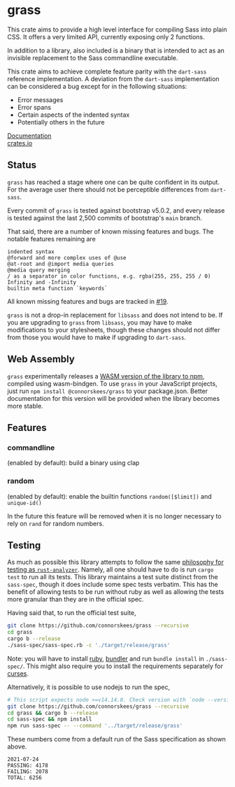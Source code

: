 # grass

This crate aims to provide a high level interface for compiling Sass into
plain CSS. It offers a very limited API, currently exposing only 2 functions.

In addition to a library, also included is a binary that is intended to act as an invisible
replacement to the Sass commandline executable.

This crate aims to achieve complete feature parity with the `dart-sass` reference
implementation. A deviation from the `dart-sass` implementation can be considered
a bug except for in the following situations:

- Error messages
- Error spans
- Certain aspects of the indented syntax
- Potentially others in the future

[Documentation](https://docs.rs/grass/)  
[crates.io](https://crates.io/crates/grass)

## Status

`grass` has reached a stage where one can be quite confident in its output. For the average user there should not be perceptible differences from `dart-sass`.

Every commit of `grass` is tested against bootstrap v5.0.2, and every release is tested against the last 2,500 commits of bootstrap's `main` branch.

That said, there are a number of known missing features and bugs. The notable features remaining are

```
indented syntax
@forward and more complex uses of @use
@at-root and @import media queries
@media query merging
/ as a separator in color functions, e.g. rgba(255, 255, 255 / 0)
Infinity and -Infinity
builtin meta function `keywords`
```

All known missing features and bugs are tracked in [#19](https://github.com/connorskees/grass/issues/19).

`grass` is not a drop-in replacement for `libsass` and does not intend to be. If you are upgrading to `grass` from `libsass`, you may have to make modifications to your stylesheets, though these changes should not differ from those you would have to make if upgrading to `dart-sass`.

## Web Assembly

`grass` experimentally releases a
[WASM version of the library to npm](https://www.npmjs.com/package/@connorskees/grass),
compiled using wasm-bindgen. To use `grass` in your JavaScript projects, just run
`npm install @connorskees/grass` to your package.json. Better documentation
for this version will be provided when the library becomes more stable.

## Features

### commandline

(enabled by default): build a binary using clap

### random

(enabled by default): enable the builtin functions `random([$limit])` and `unique-id()`

In the future this feature will be removed when it is no longer necessary to rely on `rand` for
random numbers.

## Testing

As much as possible this library attempts to follow the same [philosophy for testing as
`rust-analyzer`](https://internals.rust-lang.org/t/experience-report-contributing-to-rust-lang-rust/12012/17).
Namely, all one should have to do is run `cargo test` to run all its tests.
This library maintains a test suite distinct from the `sass-spec`, though it
does include some spec tests verbatim. This has the benefit of allowing tests
to be run without ruby as well as allowing the tests more granular than they
are in the official spec.

Having said that, to run the official test suite,

```bash
git clone https://github.com/connorskees/grass --recursive
cd grass
cargo b --release
./sass-spec/sass-spec.rb -c './target/release/grass'
```

Note: you will have to install [ruby](https://www.ruby-lang.org/en/downloads/),
[bundler](https://bundler.io/) and run `bundle install` in `./sass-spec/`.
This might also require you to install the requirements separately
for [curses](https://github.com/ruby/curses).

Alternatively, it is possible to use nodejs to run the spec,

```bash
# This script expects node >=v14.14.0. Check version with `node --version`
git clone https://github.com/connorskees/grass --recursive
cd grass && cargo b --release
cd sass-spec && npm install
npm run sass-spec -- --command '../target/release/grass'
```

These numbers come from a default run of the Sass specification as shown above.

```
2021-07-24
PASSING: 4178
FAILING: 2078
TOTAL: 6256
```
